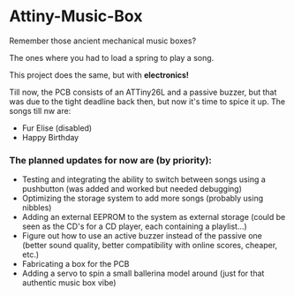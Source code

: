 # Attiny-Music-Box

Remember those ancient mechanical music boxes?

The ones where you had to load a spring to play a song.

This project does the same, but with **electronics!**

Till now, the PCB consists of an ATTiny26L and a passive buzzer, but that was due to the tight deadline back then, but now it's time to spice it up. The songs till nw are:
- Fur Elise (disabled)
- Happy Birthday

### The planned updates for now are (by priority):
- Testing and integrating the ability to switch between songs using a pushbutton (was added and worked but needed debugging)
- Optimizing the storage system to add more songs (probably using nibbles)
- Adding an external EEPROM to the system as external storage (could be seen as the CD's for a CD player, each containing a playlist...)
- Figure out how to use an active buzzer instead of the passive one (better sound quality, better compatibility with online scores, cheaper, etc.)
- Fabricating a box for the PCB
- Adding a servo to spin a small ballerina model around (just for that authentic music box vibe)
